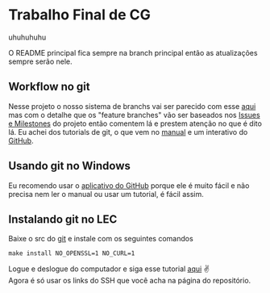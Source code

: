 Trabalho Final de CG
====================
uhuhuhuhu

O README principal fica sempre na branch principal então as atualizações sempre serão nele.

Workflow no git
---------------
Nesse projeto o nosso sistema de branchs vai ser parecido com esse [aqui][success] mas com o detalhe que os "feature branches" vão ser baseados nos [Issues e Milestones][issues] do projeto então comentem lá e prestem atenção no que é dito lá.
Eu achei dos tutorials de git, o que vem no [manual][man] e um interativo do [GitHub][try].

Usando git no Windows
--------------------
Eu recomendo usar o [aplicativo do GitHub][githubwin] porque ele é muito fácil e não precisa nem ler o manual ou usar um tutorial, é fácil assim.

Instalando git no LEC
---------------------
Baixe o src do [git][git] e instale com os seguintes comandos
```Shell
make install NO_OPENSSL=1 NO_CURL=1
```
Logue e deslogue do computador e siga esse tutorial [aqui][ssh] :v:  
Agora é só usar os links do SSH que você acha na página do repositório.


[success]: http://nvie.com/posts/a-successful-git-branching-model/ "A successful Git branching model"
[issues]: https://github.com/danisson/final-cg1/issues "Issues"
[man]: http://git-scm.com/docs/gittutorial "gittutorial(7)"
[try]: https://try.github.io/ "Try Git"
[githubwin]: https://windows.github.com/ "Github para Windows"
[git]: https://github.com/git/git/archive/master.zip
[ssh]: https://help.github.com/articles/generating-ssh-keys "Generating SSH keys"